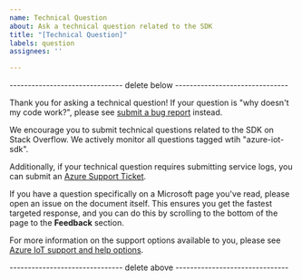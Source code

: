 ```yaml
---
name: Technical Question
about: Ask a technical question related to the SDK
title: "[Technical Question]"
labels: question
assignees: ''

---
```


------------------------------- delete below -------------------------------

Thank you for asking a technical question! If your question is "why doesn't my code work?", please see [submit a bug report](https://github.com/Azure/azure-iot-sdk-java/issues/new?assignees=&labels=bug&template=bug-report.md&title=) instead.

We encourage you to submit technical questions related to the SDK on Stack Overflow. We actively monitor all questions tagged wtih "azure-iot-sdk".

Additionally, if your technical question requires submitting service logs, you can submit an [Azure Support Ticket](https://docs.microsoft.com/en-us/azure/azure-supportability/how-to-create-azure-support-request).

If you have a question specifically on a Microsoft page you've read, please open an issue on the document itself. This ensures you get the fastest targeted response, and you can do this by scrolling to the bottom of the page to the **Feedback** section. 

For more information on the support options available to you, please see [Azure IoT support and help options](https://docs.microsoft.com/en-us/azure/iot-fundamentals/iot-support-help).

------------------------------- delete above -------------------------------
